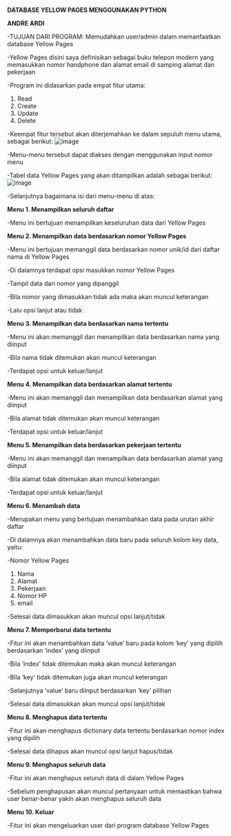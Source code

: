 **DATABASE YELLOW PAGES MENGGUNAKAN PYTHON**

**ANDRE ARDI**

-TUJUAN DARI PROGRAM: Memudahkan user/admin dalam memanfaatkan database Yellow Pages 

-Yellow Pages disini saya definisikan sebagai buku telepon modern yang memasukkan nomor handphone dan alamat email di samping alamat dan pekerjaan

-Program ini didasarkan pada empat fitur utama:
1. Read
2. Create
3. Update
4. Delete

-Keempat fitur tersebut akan diterjemahkan ke dalam sepuluh menu utama, sebagai berikut:
![image](https://github.com/mevader/Capstone-Modul-1-Andre-Ardi/assets/160390827/c2d09e63-55fa-4fdf-91f6-066b8ec68dd7)

-Menu-menu tersebut dapat diakses dengan menggunakan input nomor menu

-Tabel data Yellow Pages yang akan ditampilkan adalah sebagai berikut:
![image](https://github.com/mevader/Capstone-Modul-1-Andre-Ardi/assets/160390827/51dee82c-c2de-4d50-9484-68892a48f968)

-Selanjutnya bagaimana isi dari menu-menu di atas:

**Menu 1. Menampilkan seluruh daftar**

-Menu ini bertujuan menampilkan keseluruhan data dari Yellow Pages
   
**Menu 2. Menampilkan data berdasarkan nomor Yellow Pages**

-Menu ini bertujuan memanggil data berdasarkan nomor unik/id dari daftar nama di Yellow Pages

-Di dalamnya terdapat opsi masukkan nomor Yellow Pages

-Tampil data dari nomor yang dipanggil

-Bila nomor yang dimasukkan tidak ada maka akan muncul keterangan

-Lalu opsi lanjut atau tidak 

**Menu 3. Menampilkan data berdasarkan nama tertentu**

-Menu ini akan memanggil dan menampilkan data berdasarkan nama yang diinput

-Bila nama tidak ditemukan akan muncul keterangan

-Terdapat opsi untuk keluar/lanjut

**Menu 4. Menampilkan data berdasarkan alamat tertentu**

-Menu ini akan memanggil dan menampilkan data berdasarkan alamat yang diinput

-Bila alamat tidak ditemukan akan muncul keterangan

-Terdapat opsi untuk keluar/lanjut

**Menu 5. Menampilkan data berdasarkan pekerjaan tertentu**

-Menu ini akan memanggil dan menampilkan data berdasarkan alamat yang diinput

-Bila alamat tidak ditemukan akan muncul keterangan

-Terdapat opsi untuk keluar/lanjut

**Menu 6. Menambah data**

-Merupakan menu yang bertujuan menambahkan data pada urutan akhir daftar

-Di dalamnya akan menambahkan data baru pada seluruh kolom key data, yaitu:

-Nomor Yellow Pages
1. Nama
2. Alamat
3. Pekerjaan
4. Nomor HP
5. email

-Selesai data dimasukkan akan muncul opsi lanjut/tidak

**Menu 7. Memperbarui data tertentu**

-Fitur ini akan menambahkan data ‘value’ baru pada kolom ‘key’ yang dipilih berdasarkan ‘index’ yang diinput

-Bila ‘index’ tidak ditemukan maka akan muncul keterangan

-Bila ‘key’ tidak ditemukan juga akan muncul keterangan

-Selanjutnya ‘value’ baru diinput berdasarkan ‘key’ pilihan

-Selesai data dimasukkan akan muncul opsi lanjut/tidak

**Menu 8. Menghapus data tertentu**

-Fitur ini akan menghapus dictionary data tertentu berdasarkan nomor index yang dipilih

-Selesai data dihapus akan muncul opsi lanjut hapus/tidak

**Menu 9. Menghapus seluruh data**

-Fitur ini akan menghapus seluruh data di dalam Yellow Pages 

-Sebelum penghapusan akan muncul pertanyaan untuk memastikan bahwa user benar-benar yakin akan menghapus seluruh data
 
**Menu 10. Keluar**

-Fitur ini akan mengeluarkan user dari program database Yellow Pages
